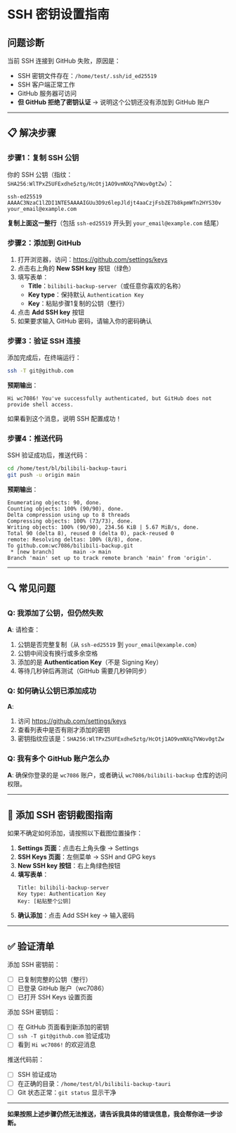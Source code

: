 # SSH 密钥设置指南

## 问题诊断

当前 SSH 连接到 GitHub 失败，原因是：
- SSH 密钥文件存在：`/home/test/.ssh/id_ed25519`
- SSH 客户端正常工作
- GitHub 服务器可访问
- **但 GitHub 拒绝了密钥认证** → 说明这个公钥还没有添加到 GitHub 账户

---

## 📋 解决步骤

### 步骤1：复制 SSH 公钥

你的 SSH 公钥（指纹：`SHA256:WlTPxZ5UFExdhe5ztg/HcOtj1AO9vmNXq7VWov0gtZw`）：

```
ssh-ed25519 AAAAC3NzaC1lZDI1NTE5AAAAIGUu3D9z6lepJldjt4aaCzjFsbZE7b8kpmWTn2HYS30v your_email@example.com
```

**复制上面这一整行**（包括 `ssh-ed25519` 开头到 `your_email@example.com` 结尾）

### 步骤2：添加到 GitHub

1. 打开浏览器，访问：https://github.com/settings/keys
2. 点击右上角的 **New SSH key** 按钮（绿色）
3. 填写表单：
   - **Title**：`bilibili-backup-server`（或任意你喜欢的名称）
   - **Key type**：保持默认 `Authentication Key`
   - **Key**：粘贴步骤1复制的公钥（整行）
4. 点击 **Add SSH key** 按钮
5. 如果要求输入 GitHub 密码，请输入你的密码确认

### 步骤3：验证 SSH 连接

添加完成后，在终端运行：

```bash
ssh -T git@github.com
```

**预期输出**：
```
Hi wc7086! You've successfully authenticated, but GitHub does not provide shell access.
```

如果看到这个消息，说明 SSH 配置成功！

### 步骤4：推送代码

SSH 验证成功后，推送代码：

```bash
cd /home/test/bl/bilibili-backup-tauri
git push -u origin main
```

**预期输出**：
```
Enumerating objects: 90, done.
Counting objects: 100% (90/90), done.
Delta compression using up to 8 threads
Compressing objects: 100% (73/73), done.
Writing objects: 100% (90/90), 234.56 KiB | 5.67 MiB/s, done.
Total 90 (delta 8), reused 0 (delta 0), pack-reused 0
remote: Resolving deltas: 100% (8/8), done.
To github.com:wc7086/bilibili-backup.git
 * [new branch]      main -> main
Branch 'main' set up to track remote branch 'main' from 'origin'.
```

---

## 🔍 常见问题

### Q: 我添加了公钥，但仍然失败

**A**: 请检查：
1. 公钥是否完整复制（从 `ssh-ed25519` 到 `your_email@example.com`）
2. 公钥中间没有换行或多余空格
3. 添加的是 **Authentication Key**（不是 Signing Key）
4. 等待几秒钟后再测试（GitHub 需要几秒钟同步）

### Q: 如何确认公钥已添加成功

**A**:
1. 访问 https://github.com/settings/keys
2. 查看列表中是否有刚才添加的密钥
3. 密钥指纹应该是：`SHA256:WlTPxZ5UFExdhe5ztg/HcOtj1AO9vmNXq7VWov0gtZw`

### Q: 我有多个 GitHub 账户怎么办

**A**: 确保你登录的是 `wc7086` 账户，或者确认 `wc7086/bilibili-backup` 仓库的访问权限。

---

## 📸 添加 SSH 密钥截图指南

如果不确定如何添加，请按照以下截图位置操作：

1. **Settings 页面**：点击右上角头像 → Settings
2. **SSH Keys 页面**：左侧菜单 → SSH and GPG keys
3. **New SSH key 按钮**：右上角绿色按钮
4. **填写表单**：
   ```
   Title: bilibili-backup-server
   Key type: Authentication Key
   Key: [粘贴整个公钥]
   ```
5. **确认添加**：点击 Add SSH key → 输入密码

---

## ✅ 验证清单

添加 SSH 密钥前：
- [ ] 已复制完整的公钥（整行）
- [ ] 已登录 GitHub 账户（wc7086）
- [ ] 已打开 SSH Keys 设置页面

添加 SSH 密钥后：
- [ ] 在 GitHub 页面看到新添加的密钥
- [ ] `ssh -T git@github.com` 验证成功
- [ ] 看到 `Hi wc7086!` 的欢迎消息

推送代码前：
- [ ] SSH 验证成功
- [ ] 在正确的目录：`/home/test/bl/bilibili-backup-tauri`
- [ ] Git 状态正常：`git status` 显示干净

---

**如果按照上述步骤仍然无法推送，请告诉我具体的错误信息，我会帮你进一步诊断。**
